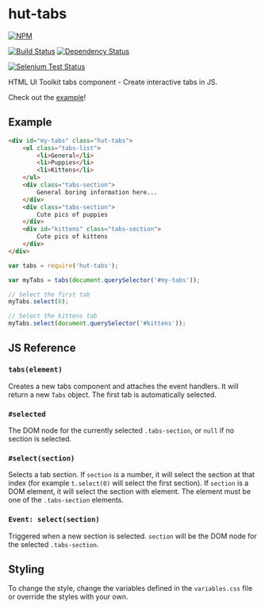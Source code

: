# hut-tabs

[![NPM](https://nodei.co/npm/hut-tabs.png?compact=true)](https://nodei.co/npm/hut-tabs/)

[![Build Status](https://drone.io/github.com/conradz/hut-tabs/status.png)](https://drone.io/github.com/conradz/hut-tabs/latest)
[![Dependency Status](https://gemnasium.com/conradz/hut-tabs.png)](https://gemnasium.com/conradz/hut-tabs)

[![Selenium Test Status](https://saucelabs.com/browser-matrix/hut-tabs.svg)](https://saucelabs.com/u/hut-tabs)

HTML UI Toolkit tabs component - Create interactive tabs in JS.

Check out the [example](http://conradz.github.io/hut-tabs/)!

## Example

```html
<div id="my-tabs" class="hut-tabs">
    <ul class="tabs-list">
        <li>General</li>
        <li>Puppies</li>
        <li>Kittens</li>
    </ul>
    <div class="tabs-section">
        General boring information here...
    </div>
    <div class="tabs-section">
        Cute pics of puppies
    </div>
    <div id="kittens" class="tabs-section">
        Cute pics of kittens
    </div>
</div>
```

```js
var tabs = require('hut-tabs');

var myTabs = tabs(document.querySelector('#my-tabs'));

// Select the first tab
myTabs.select(0);

// Select the kittens tab
myTabs.select(document.querySelector('#kittens'));
```

## JS Reference

### `tabs(element)`

Creates a new tabs component and attaches the event handlers. It will return a
new `Tabs` object. The first tab is automatically selected.

### `#selected`

The DOM node for the currently selected `.tabs-section`, or `null` if no
section is selected.

### `#select(section)`

Selects a tab section. If `section` is a number, it will select the section at
that index (for example `t.select(0)` will select the first section). If
`section` is a DOM element, it will select the section with element. The
element must be one of the `.tabs-section` elements.

### `Event: select(section)`

Triggered when a new section is selected. `section` will be the DOM node for
the selected `.tabs-section`.

## Styling

To change the style, change the variables defined in the `variables.css` file or
override the styles with your own.
